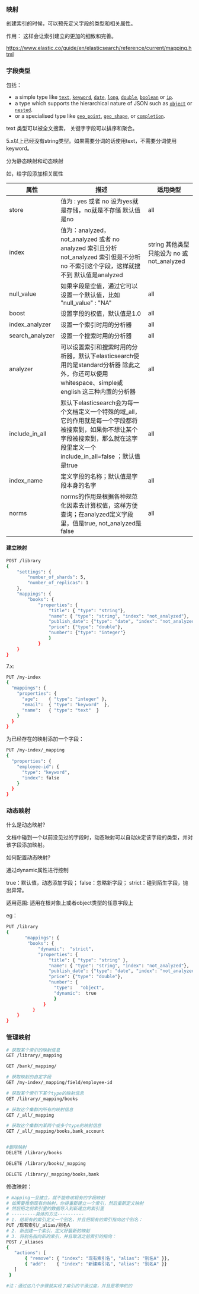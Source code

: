

### 映射

创建索引的时候，可以预先定义字段的类型和相关属性。

作用： 这样会让索引建立的更加的细致和完善。

 https://www.elastic.co/guide/en/elasticsearch/reference/current/mapping.html 



### 字段类型

包括：

- a simple type like [`text`](https://www.elastic.co/guide/en/elasticsearch/reference/current/text.html), [`keyword`](https://www.elastic.co/guide/en/elasticsearch/reference/current/keyword.html), [`date`](https://www.elastic.co/guide/en/elasticsearch/reference/current/date.html), [`long`](https://www.elastic.co/guide/en/elasticsearch/reference/current/number.html), [`double`](https://www.elastic.co/guide/en/elasticsearch/reference/current/number.html), [`boolean`](https://www.elastic.co/guide/en/elasticsearch/reference/current/boolean.html) or [`ip`](https://www.elastic.co/guide/en/elasticsearch/reference/current/ip.html).
- a type which supports the hierarchical nature of JSON such as [`object`](https://www.elastic.co/guide/en/elasticsearch/reference/current/object.html) or [`nested`](https://www.elastic.co/guide/en/elasticsearch/reference/current/nested.html).
- or a specialised type like [`geo_point`](https://www.elastic.co/guide/en/elasticsearch/reference/current/geo-point.html), [`geo_shape`](https://www.elastic.co/guide/en/elasticsearch/reference/current/geo-shape.html), or [`completion`](https://www.elastic.co/guide/en/elasticsearch/reference/current/search-suggesters.html#completion-suggester).

text 类型可以被全文搜索， 关键字字段可以排序和聚合。

 5.x以上已经没有string类型。如果需要分词的话使用text，不需要分词使用keyword。 



分为静态映射和动态映射

如，给字段添加相关属性

| **属性**        | **描述**                                                     | **适用类型**                                        |
| --------------- | ------------------------------------------------------------ | --------------------------------------------------- |
| store           | 值为  :  yes 或者 no   设为yes就是存储，no就是不存储          默认值是no | all                                                 |
| index           | 值为：analyzed，not_analyzed 或者 no         <br />analyzed 索引且分析  <br />not_analyzed 索引但是不分析 <br /> no  不索引这个字段，这样就搜不到         默认值是analyzed | string         其他类型只能设为  no 或 not_analyzed |
| null_value      | 如果字段是空值，通过它可以设置一个默认值，比如  "null_value"  : "NA" | all                                                 |
| boost           | 设置字段的权值，默认值是1.0                                  | all                                                 |
| index_analyzer  | 设置一个索引时用的分析器                                     | all                                                 |
| search_analyzer | 设置一个搜索时用的分析器                                     | all                                                 |
| analyzer        | 可以设置索引和搜索时用的分析器，默认下elasticsearch使用的是standard分析器     除此之外，你还可以使用 whitespace、simple或english 这三种内置的分析器 | all                                                 |
| include_in_all  | 默认下elasticsearch会为每一个文档定义一个特殊的域_all，它的作用就是每一个字段都将被搜索到，如果你不想让某个字段被搜索到，那么就在这字段里定义一个include_in_all=false ；默认值是true | all                                                 |
| index_name      | 定义字段的名称；默认值是字段本身的名字                       | all                                                 |
| norms           | norms的作用是根据各种规范化因素去计算权值，这样方便查询；在analyzed定义字段里，值是true, not_analyzed是false | all                                                 |



#### 建立映射

```sh
POST /library
{
    "settings": {
        "number_of_shards": 5,
        "number_of_replicas": 1
    },
    "mappings": {
        "books": {
            "properties": {
                "title": { "type": "string"},
                "name": { "type": "string", "index": "not_analyzed"},
                "publish_date": {"type": "date", "index": "not_analyzed"},
                "price": {"type": "double"},
                "number": {"type": "integer"}
                }
            }
    }
}
```

7.x:

```sh
PUT /my-index
{
  "mappings": {
    "properties": {
      "age":    { "type": "integer" },  
      "email":  { "type": "keyword"  }, 
      "name":   { "type": "text"  }     
    }
  }
}
```

为已经存在的映射添加一个字段：

```sh
PUT /my-index/_mapping
{
  "properties": {
    "employee-id": {
      "type": "keyword",
      "index": false
    }
  }
}
```







### 动态映射

什么是动态映射?

   文档中碰到一个以前没见过的字段时，动态映射可以自动决定该字段的类型，并对该字段添加映射。

如何配置动态映射?

 通过dynamic属性进行控制

  true：默认值，动态添加字段； false：忽略新字段； strict：碰到陌生字段，抛出异常。

适用范围: 适用在根对象上或者object类型的任意字段上

eg：

```sh
PUT /library
{
       "mappings": {
        "books": {
            "dynamic":  "strict",
            "properties": {
                "title": { "type": "string" },
                "name": { "type": "string", "index": "not_analyzed"},
                "publish_date": {"type": "date", "index": "not_analyzed"},
                "price": {"type": "double"},
                "number": {
                  "type":   "object",
                  "dynamic":  true
                  }
              }
          }
    }  
}
```







### 管理映射

```sh
# 获取某个索引的映射信息
GET /library/_mapping

GET /bank/_mapping/

# 获取映射的自定字段
GET /my-index/_mapping/field/employee-id

# 获取某个索引下某个type的映射信息
GET /library/_mapping/books

# 获取这个集群内所有的映射信息
GET /_all/_mapping

# 获取这个集群内某两个或多个type的映射信息
GET /_all/_mapping/books,bank_account


#删除映射
DELETE /library/books

DELETE /library/books/_mapping

DELETE /library/_mapping/books,bank
```

修改映射：

```sh
# mapping一旦建立，就不能修改现有的字段映射
# 如果要推倒现有的映射，你得重新建立一个索引，然后重新定义映射
# 然后把之前索引里的数据导入到新建立的索引里
# ---------具体的方法----------
# 1. 给现有的索引定义一个别名，并且把现有的索引指向这个别名：
PUT /现有索引/_alias/别名A
# 2. 新创建一个索引，定义好最新的映射
# 3. 将别名指向新的索引，并且取消之前索引的指向：
POST /_aliases
{
   "actions": [
       { "remove": { "index": "现有索引名", "alias": "别名A" }},
       { "add":    { "index": "新建索引名", "alias": "别名A" }}
   ]
 }

#注：通过这几个步骤就实现了索引的平滑过度，并且是零停机的
```

